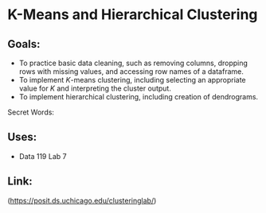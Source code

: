 # K-Means and Hierarchical Clustering
## Goals:
+ To practice basic data cleaning, such as removing columns, dropping rows with missing values, and accessing row names of a dataframe.
+ To implement $K$-means clustering, including selecting an appropriate value for $K$ and interpreting the cluster output.
+ To implement hierarchical clustering, including creation of dendrograms.

Secret Words: 

## Uses:
- Data 119 Lab 7

## Link:
(https://posit.ds.uchicago.edu/clusteringlab/)